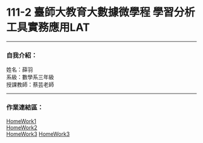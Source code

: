 # 111-2 臺師大教育大數據微學程 學習分析工具實務應用LAT
-------------------
### 自我介紹：   
姓名：薛羽       
系級：數學系三年級         
授課教師：蔡芸老師       

--------------------

### 作業連結區：   
[HomeWork1](homework1.ipynb)   
[HomeWork2](homework2.ipynb)      
[HomeWork3](HW3)
[HomeWork3](HW4)
